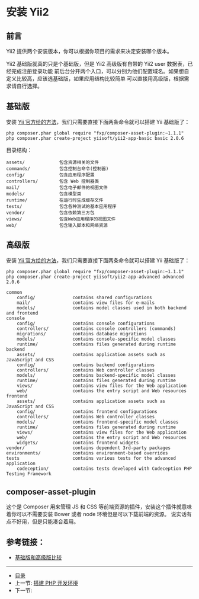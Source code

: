 # 安装 Yii2

## 前言

Yii2 提供两个安装版本，你可以根据你项目的需求来决定安装哪个版本。

Yii2 基础版就真的只是个基础版，但是 Yii2 高级版有自带的 Yii2 user 数据表，已经完成注册登录功能
前后台分开两个入口，可以分别为他们配置域名。如果想自定义比较高，应该选基础版，如果应用结构比较简单
可以直接用高级版，根据需求请自行选择。

## 基础版

安装 [Yii 官方给的方法](http://www.yiiframework.com/download/)，我们只需要直接下面两条命令就可以搭建 Yii 基础版了：

```shell
php composer.phar global require "fxp/composer-asset-plugin:~1.1.1"
php composer.phar create-project yiisoft/yii2-app-basic basic 2.0.6
```

目录结构：

```
assets/             包含资源相关的文件
commands/           包含控制台命令(控制器)
config/             包含应用程序配置
controllers/        包含 Web 控制器类
mail/               包含电子邮件的视图文件
models/             包含模型类
runtime/            在运行时生成缓存文件
tests/              包含各种测试的基本应用程序
vendor/             包含依赖第三方包
views/              包含Web应用程序的视图文件
web/                包含输入脚本和网络资源
```


## 高级版

安装 [Yii 官方给的方法](http://www.yiiframework.com/download/)，我们只需要直接下面两条命令就可以搭建 Yii 基础版了：

```shell
php composer.phar global require "fxp/composer-asset-plugin:~1.1.1"
php composer.phar create-project yiisoft/yii2-app-advanced advanced 2.0.6
```

```
common
    config/              contains shared configurations
    mail/                contains view files for e-mails
    models/              contains model classes used in both backend and frontend
console
    config/              contains console configurations
    controllers/         contains console controllers (commands)
    migrations/          contains database migrations
    models/              contains console-specific model classes
    runtime/             contains files generated during runtime
backend
    assets/              contains application assets such as JavaScript and CSS
    config/              contains backend configurations
    controllers/         contains Web controller classes
    models/              contains backend-specific model classes
    runtime/             contains files generated during runtime
    views/               contains view files for the Web application
    web/                 contains the entry script and Web resources
frontend
    assets/              contains application assets such as JavaScript and CSS
    config/              contains frontend configurations
    controllers/         contains Web controller classes
    models/              contains frontend-specific model classes
    runtime/             contains files generated during runtime
    views/               contains view files for the Web application
    web/                 contains the entry script and Web resources
    widgets/             contains frontend widgets
vendor/                  contains dependent 3rd-party packages
environments/            contains environment-based overrides
tests                    contains various tests for the advanced application
    codeception/         contains tests developed with Codeception PHP Testing Framework

```

## composer-asset-plugin

这个是 Composer 用来管理 JS 和 CSS 等前端资源的插件，安装这个插件就意味着你可以不需要安装 Bower 或者 node 环境但是可以下载前端的资源。
说实话有点不好用，但是只能凑合着用。

## 参考链接：

- [基础版和高级版比较](https://github.com/yiisoft/yii2-app-advanced/blob/master/docs/guide/start-comparison.md)

-----------------

- [目录](SUMMARY.md)
- 上一节: [搭建 PHP 开发环境](book/1.0.md)
- 下一节: []()
